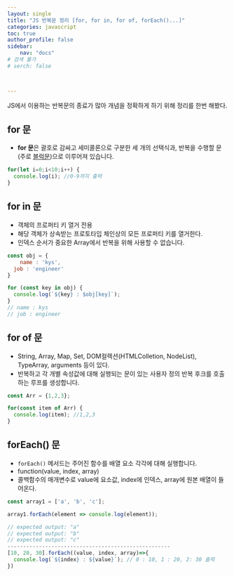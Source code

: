 ```yaml
---
layout: single
title: "JS 반복문 정리 [for, for in, for of, forEach()...]"
categories: javascript
toc: true
author_profile: false
sidebar:
    nav: "docs"
# 검색 불가
# serch: false 



---
```




JS에서 이용하는 반복문의 종료가 많아 개념을 정확하게 하기 위해 정리를 한번 해봤다.



## for 문 

- **for 문**은 괄호로 감싸고 세미콜론으로 구분한 세 개의 선택식과, 반복을 수행할 문(주로 [블럭문](https://developer.mozilla.org/ko/docs/Web/JavaScript/Reference/Statements/block))으로 이루어져 있습니다.

```javascript
for(let i=0;i<10;i++) {
  console.log(i); //0-9까지 출력
}
```



## for in 문

- 객체의 프로퍼티 키 열거 전용
- 해당 객체가 상속받는 프로토타입 체인상의 모든 프로퍼티 키를 열거한다.
- 인덱스 순서가 중요한 Array에서 반복을 위해 사용할 수 없습니다.

```javascript
const obj = {
	name : 'kys',
  job : 'engineer'
}

for (const key in obj) {
  console.log(`${key} : $obj[key]`);
}
// name : kys
// job : engineer
```



## for of 문

- String, Array, Map, Set, DOM컬렉션(HTMLColletion, NodeList), TypeArray, arguments 등이 있다.
- 반복하고 각 개별 속성값에 대해 실행되는 문이 있는 사용자 정의 반복 후크를 호출하는 루프를 생성합니다.

```javascript
const Arr = {1,2,3};

for(const item of Arr) {
  console.log(item); //1,2,3
}
```



## forEach() 문

- `forEach()` 메서드는 주어진 함수를 배열 요소 각각에 대해 실행합니다.
- function(value, index, array)
- 콜백함수의 매개변수로 value에 요소값, index에 인덱스, array에 원본 배열이 들어온다.

```javascript
const array1 = ['a', 'b', 'c'];

array1.forEach(element => console.log(element));

// expected output: "a"
// expected output: "b"
// expected output: "c"
----------------------------------------------------
[10, 20, 30].forEach((value, index, array)=>{ 
  console.log(`${index} : ${value}`); // 0 : 10, 1 : 20, 2: 30 출력
})

```

